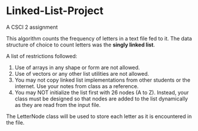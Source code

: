 # Linked-List-Project
A CSCI 2 assignment

This algorithm counts the frequency of letters in a text file fed to it. The data structure of choice to count letters was the **singly linked list**.

A list of restrictions followed:
  1. Use of arrays in any shape or form are not allowed.
  2. Use of vectors or any other list utilities are not allowed.
  3. You may not copy linked list implementations from other students or the internet.  Use your notes from class as a reference.
  4. You may NOT initialize the list first with 26 nodes (A to Z).  Instead, your class must be designed so that nodes are added to the list dynamically as they are read from the input file.

The LetterNode class will be used to store each letter as it is encountered in the file.
